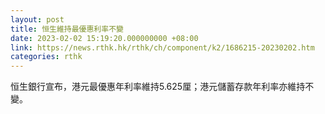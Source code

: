 ```yaml
---
layout: post
title: 恒生維持最優惠利率不變
date: 2023-02-02 15:19:20.000000000 +08:00
link: https://news.rthk.hk/rthk/ch/component/k2/1686215-20230202.htm
categories: rthk
---
```


恒生銀行宣布，港元最優惠年利率維持5.625厘；港元儲蓄存款年利率亦維持不變。
